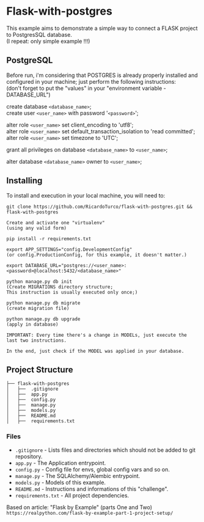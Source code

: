 # Flask-with-postgres
This example aims to demonstrate a simple way to connect a FLASK project to PostgresSQL database.  
(I repeat: only simple example !!!)

## PostgreSQL

Before run, i'm considering that POSTGRES is already properly installed and configured in your machine; just perform the following instructions:  
(don't forget to put the "values" in your "environment variable - DATABASE_URL")

create database ```<database_name>```;  
create user ```<user_name>``` with password '```<password>```';

alter role ```<user_name>``` set client_encoding to 'utf8';  
alter role ```<user_name>``` set default_transaction_isolation to 'read committed';  
alter role ```<user_name>``` set timezone to 'UTC';

grant all privileges on database ```<database_name>``` to ```<user_name>```;

alter database ```<database_name>``` owner to ```<user_name>```;

## Installing

To install and execution in your local machine, you will need to:

```
git clone https://github.com/RicardoTurco/flask-with-postgres.git && flask-with-postgres

Create and activate one "virtualenv"
(using any valid form) 

pip install -r requirements.txt

export APP_SETTINGS="config.DevelopmentConfig"
(or config.ProductionConfig, for this example, it doesn't matter.)

export DATABASE_URL="postgres://<user_name>:<password>@localhost:5432/<database_name>"

python manage.py db init
(Create MIGRATIONS directory structure;
This instruction is usually executed only once;)

python manage.py db migrate
(create migration file)

python manage.py db upgrade
(apply in database)

IMPORTANT: Every time there's a change in MODELs, just execute the last two instructions.

In the end, just check if the MODEL was applied in your database.
```

## Project Structure

```
├── flask-with-postgres
│   ├──  .gitignore
│   ├──  app.py
│   ├──  config.py
│   ├──  manage.py
│   ├──  models.py
│   ├──  README.md
│   ├──  requirements.txt
```

### Files

* `.gitignore` - Lists files and directories which should not be added to git repository.
* `app.py` - The Application entrypoint.
* `config.py` - Config file for envs, global config vars and so on.
* `manage.py` - The SQLAlchemy/Alembic entrypoint.
* `models.py` - Models of this example.
* `README.md` - Instructions and informations of this "challenge".
* `requirements.txt` - All project dependencies.


Based on article: "Flask by Example" (parts One and Two)  
```https://realpython.com/flask-by-example-part-1-project-setup/```

